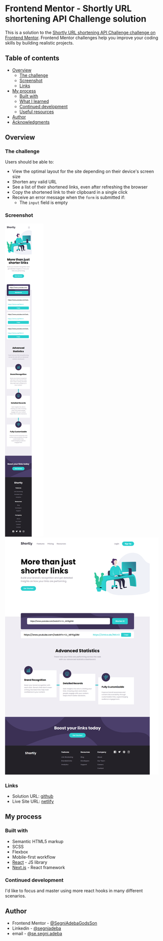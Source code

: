 # Frontend Mentor - Shortly URL shortening API Challenge solution

This is a solution to the [Shortly URL shortening API Challenge challenge on Frontend Mentor](https://www.frontendmentor.io/challenges/url-shortening-api-landing-page-2ce3ob-G). Frontend Mentor challenges help you improve your coding skills by building realistic projects.

## Table of contents

- [Overview](#overview)
  - [The challenge](#the-challenge)
  - [Screenshot](#screenshot)
  - [Links](#links)
- [My process](#my-process)
  - [Built with](#built-with)
  - [What I learned](#what-i-learned)
  - [Continued development](#continued-development)
  - [Useful resources](#useful-resources)
- [Author](#author)
- [Acknowledgments](#acknowledgments)

## Overview

### The challenge

Users should be able to:

- View the optimal layout for the site depending on their device's screen size
- Shorten any valid URL
- See a list of their shortened links, even after refreshing the browser
- Copy the shortened link to their clipboard in a single click
- Receive an error message when the `form` is submitted if:
  - The `input` field is empty

### Screenshot

![](./screenshot-mobile.png)
![](./screenshot-desktop.png)

### Links

- Solution URL: [github](https://github.com/SegniAdebaGodsSon/Frontend-Mentor/tree/master/URL%20shortening%20API%20landing%20page/url-shortening-api-landing-page)
- Live Site URL: [netlify](https://creative-sable-0398da.netlify.app/)

## My process

### Built with

- Semantic HTML5 markup
- SCSS
- Flexbox
- Mobile-first workflow
- [React](https://reactjs.org/) - JS library
- [Next.js](https://nextjs.org/) - React framework

### Continued development

I'd like to focus and master using more react hooks in many different scenarios.

## Author

- Frontend Mentor - [@SegniAdebaGodsSon](https://www.frontendmentor.io/profile/SegniAdebaGodsSon)
- Linkedin - [@segniadeba](https://www.linkedin.com/in/segniadeba/)
- email - [@se.segni.adeba](se.segni.adeba@gmail.com)
